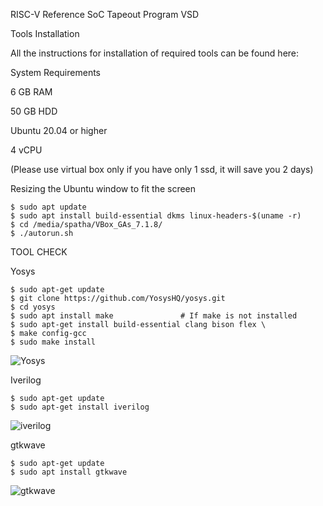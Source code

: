 RISC-V Reference SoC Tapeout Program VSD

Tools Installation

All the instructions for installation of required tools can be found here:

System Requirements

6 GB RAM

50 GB HDD

Ubuntu 20.04 or higher

4 vCPU

(Please use virtual box only if you have only 1 ssd, it will save you 2 days)

Resizing the Ubuntu window to fit the screen

    $ sudo apt update
    $ sudo apt install build-essential dkms linux-headers-$(uname -r)
    $ cd /media/spatha/VBox_GAs_7.1.8/
    $ ./autorun.sh

TOOL CHECK

Yosys

    $ sudo apt-get update
    $ git clone https://github.com/YosysHQ/yosys.git
    $ cd yosys
    $ sudo apt install make               # If make is not installed
    $ sudo apt-get install build-essential clang bison flex \
    $ make config-gcc
    $ sudo make install

![Yosys](https://github.com/user-attachments/assets/dd4615af-6c7d-4e9b-a912-626cc146898f)

Iverilog

    $ sudo apt-get update
    $ sudo apt-get install iverilog

![iverilog](https://github.com/user-attachments/assets/35229939-8da8-4319-ae36-b37b5af6b1f5)

gtkwave

    $ sudo apt-get update
    $ sudo apt install gtkwave

![gtkwave](https://github.com/user-attachments/assets/07e8b15e-1ccd-4055-ac37-37350e7a2d5c)




